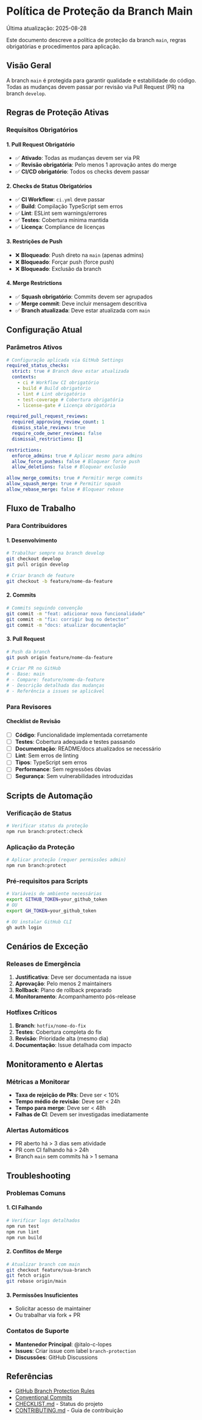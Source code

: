 # Política de Proteção da Branch Main

Última atualização: 2025-08-28

Este documento descreve a política de proteção da branch `main`, regras obrigatórias e procedimentos para aplicação.

## Visão Geral

A branch `main` é protegida para garantir qualidade e estabilidade do código. Todas as mudanças devem passar por revisão via Pull Request (PR) na branch `develop`.

## Regras de Proteção Ativas

### Requisitos Obrigatórios

#### 1. Pull Request Obrigatório

- ✅ **Ativado**: Todas as mudanças devem ser via PR
- ✅ **Revisão obrigatória**: Pelo menos 1 aprovação antes do merge
- ✅ **CI/CD obrigatório**: Todos os checks devem passar

#### 2. Checks de Status Obrigatórios

- ✅ **CI Workflow**: `ci.yml` deve passar
- ✅ **Build**: Compilação TypeScript sem erros
- ✅ **Lint**: ESLint sem warnings/errores
- ✅ **Testes**: Cobertura mínima mantida
- ✅ **Licença**: Compliance de licenças

#### 3. Restrições de Push

- ❌ **Bloqueado**: Push direto na `main` (apenas admins)
- ❌ **Bloqueado**: Forçar push (force push)
- ❌ **Bloqueado**: Exclusão da branch

#### 4. Merge Restrictions

- ✅ **Squash obrigatório**: Commits devem ser agrupados
- ✅ **Merge commit**: Deve incluir mensagem descritiva
- ✅ **Branch atualizada**: Deve estar atualizada com `main`

## Configuração Atual

### Parâmetros Ativos

```yaml
# Configuração aplicada via GitHub Settings
required_status_checks:
  strict: true # Branch deve estar atualizada
  contexts:
    - ci # Workflow CI obrigatório
    - build # Build obrigatório
    - lint # Lint obrigatório
    - test-coverage # Cobertura obrigatória
    - license-gate # Licença obrigatória

required_pull_request_reviews:
  required_approving_review_count: 1
  dismiss_stale_reviews: true
  require_code_owner_reviews: false
  dismissal_restrictions: []

restrictions:
  enforce_admins: true # Aplicar mesmo para admins
  allow_force_pushes: false # Bloquear force push
  allow_deletions: false # Bloquear exclusão

allow_merge_commits: true # Permitir merge commits
allow_squash_merge: true # Permitir squash
allow_rebase_merge: false # Bloquear rebase
```

## Fluxo de Trabalho

### Para Contribuidores

#### 1. Desenvolvimento

```bash
# Trabalhar sempre na branch develop
git checkout develop
git pull origin develop

# Criar branch de feature
git checkout -b feature/nome-da-feature
```

#### 2. Commits

```bash
# Commits seguindo convenção
git commit -m "feat: adicionar nova funcionalidade"
git commit -m "fix: corrigir bug no detector"
git commit -m "docs: atualizar documentação"
```

#### 3. Pull Request

```bash
# Push da branch
git push origin feature/nome-da-feature

# Criar PR no GitHub
# - Base: main
# - Compare: feature/nome-da-feature
# - Descrição detalhada das mudanças
# - Referência a issues se aplicável
```

### Para Revisores

#### Checklist de Revisão

- [ ] **Código**: Funcionalidade implementada corretamente
- [ ] **Testes**: Cobertura adequada e testes passando
- [ ] **Documentação**: README/docs atualizados se necessário
- [ ] **Lint**: Sem erros de linting
- [ ] **Tipos**: TypeScript sem erros
- [ ] **Performance**: Sem regressões óbvias
- [ ] **Segurança**: Sem vulnerabilidades introduzidas

## Scripts de Automação

### Verificação de Status

```bash
# Verificar status da proteção
npm run branch:protect:check
```

### Aplicação da Proteção

```bash
# Aplicar proteção (requer permissões admin)
npm run branch:protect
```

### Pré-requisitos para Scripts

```bash
# Variáveis de ambiente necessárias
export GITHUB_TOKEN=your_github_token
# OU
export GH_TOKEN=your_github_token

# OU instalar GitHub CLI
gh auth login
```

## Cenários de Exceção

### Releases de Emergência

1. **Justificativa**: Deve ser documentada na issue
2. **Aprovação**: Pelo menos 2 maintainers
3. **Rollback**: Plano de rollback preparado
4. **Monitoramento**: Acompanhamento pós-release

### Hotfixes Críticos

1. **Branch**: `hotfix/nome-do-fix`
2. **Testes**: Cobertura completa do fix
3. **Revisão**: Prioridade alta (mesmo dia)
4. **Documentação**: Issue detalhada com impacto

## Monitoramento e Alertas

### Métricas a Monitorar

- **Taxa de rejeição de PRs**: Deve ser < 10%
- **Tempo médio de revisão**: Deve ser < 24h
- **Tempo para merge**: Deve ser < 48h
- **Falhas de CI**: Devem ser investigadas imediatamente

### Alertas Automáticos

- PR aberto há > 3 dias sem atividade
- PR com CI falhando há > 24h
- Branch `main` sem commits há > 1 semana

## Troubleshooting

### Problemas Comuns

#### 1. CI Falhando

```bash
# Verificar logs detalhados
npm run test
npm run lint
npm run build
```

#### 2. Conflitos de Merge

```bash
# Atualizar branch com main
git checkout feature/sua-branch
git fetch origin
git rebase origin/main
```

#### 3. Permissões Insuficientes

- Solicitar acesso de maintainer
- Ou trabalhar via fork + PR

### Contatos de Suporte

- **Mantenedor Principal**: @italo-c-lopes
- **Issues**: Criar issue com label `branch-protection`
- **Discussões**: GitHub Discussions

## Referências

- [GitHub Branch Protection Rules](https://docs.github.com/en/repositories/configuring-branches-and-merges-in-your-repository/defining-the-mergeability-of-pull-requests/managing-a-branch-protection-rule)
- [Conventional Commits](https://www.conventionalcommits.org/)
- [CHECKLIST.md](../CHECKLIST.md) - Status do projeto
- [CONTRIBUTING.md](../../CONTRIBUTING.md) - Guia de contribuição
